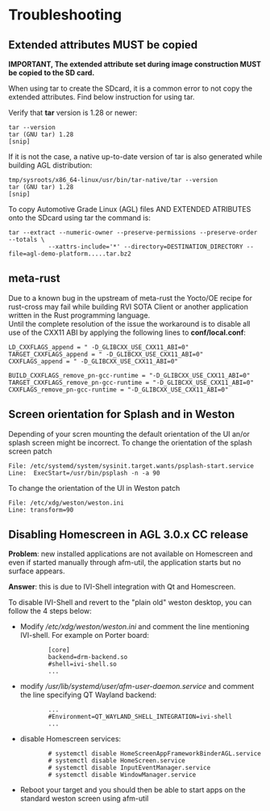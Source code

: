 # Troubleshooting

## Extended attributes MUST be copied

**IMPORTANT, The extended attribute set during image construction MUST be copied to the SD card.**

When using tar to create the SDcard, it is a common error to not copy the extended attributes. Find below instruction for using tar.

Verify that **tar** version is 1.28 or newer:

```
tar --version
tar (GNU tar) 1.28
[snip]
```

If it is not the case, a native up-to-date version of tar is also generated while building AGL distribution:
```
tmp/sysroots/x86_64-linux/usr/bin/tar-native/tar --version
tar (GNU tar) 1.28
[snip]
```

To copy Automotive Grade Linux (AGL) files AND EXTENDED ATRIBUTES onto the SDcard using tar the command is:

```
tar --extract --numeric-owner --preserve-permissions --preserve-order --totals \
           --xattrs-include='*' --directory=DESTINATION_DIRECTORY --file=agl-demo-platform.....tar.bz2
```

## meta-rust
Due to a known bug in the upstream of meta-rust the Yocto/OE recipe for rust-cross may fail while building RVI SOTA Client or another application written in the Rust programming language.  
Until the complete resolution of the issue the workaround is to disable all use of the CXX11 ABI by applying the following lines to **conf/local.conf**:

```
LD_CXXFLAGS_append = " -D_GLIBCXX_USE_CXX11_ABI=0"
TARGET_CXXFLAGS_append = " -D_GLIBCXX_USE_CXX11_ABI=0"
CXXFLAGS_append = " -D_GLIBCXX_USE_CXX11_ABI=0"
  
BUILD_CXXFLAGS_remove_pn-gcc-runtime = "-D_GLIBCXX_USE_CXX11_ABI=0"
TARGET_CXXFLAGS_remove_pn-gcc-runtime = "-D_GLIBCXX_USE_CXX11_ABI=0" CXXFLAGS_remove_pn-gcc-runtime = "-D_GLIBCXX_USE_CXX11_ABI=0"
```
## Screen orientation for Splash and in Weston
Depending of your scren mounting the default orientation of the UI an/or splash screen might be incorrect.
To change the orientation of the splash screen patch 
```
File: /etc/systemd/system/sysinit.target.wants/psplash-start.service
Line:  ExecStart=/usr/bin/psplash -n -a 90
```
To change the orientation of the UI in Weston patch
```
File: /etc/xdg/weston/weston.ini
Line: transform=90
```

## Disabling Homescreen in AGL 3.0.x CC release

**Problem**: new installed applications are not available on Homescreen and even if started manually through afm-util, the application starts but no surface appears.

**Answer**: this is due to IVI-Shell integration with Qt and Homescreen.

To disable IVI-Shell and revert to the "plain old" weston desktop, you can follow the 4 steps below:

* Modify */etc/xdg/weston/weston.ini* and comment the line mentioning IVI-shell. For example on Porter board:

```
           [core]
           backend=drm-backend.so
           #shell=ivi-shell.so
           ...
```

* modify */usr/lib/systemd/user/afm-user-daemon.service* and comment the line specifying QT Wayland backend:

```
           ...
           #Environment=QT_WAYLAND_SHELL_INTEGRATION=ivi-shell
           ...
```

* disable Homescreen services:

```
           # systemctl disable HomeScreenAppFrameworkBinderAGL.service
           # systemctl disable HomeScreen.service
           # systemctl disable InputEventManager.service
           # systemctl disable WindowManager.service
```

* Reboot your target and you should then be able to start apps on the standard weston screen using afm-util

